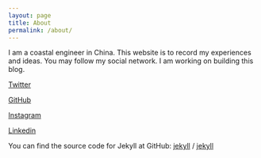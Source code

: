 ```yaml
---
layout: page
title: About
permalink: /about/
---
```


I am a coastal engineer in China. This website is to record my experiences and ideas. You may follow my social network.
I am working on building this blog. <br>


[Twitter](https://twitter.com/famiuer)

[GitHub](https://github.com/famieur)

[Instagram](https://www.instagram.com/famiuer/)

[Linkedin](https://www.linkedin.com/in/gsamuelchen/)




You can find the source code for Jekyll at GitHub:
[jekyll][jekyll-organization] /
[jekyll](https://github.com/jekyll/jekyll)


[jekyll-organization]: https://github.com/jekyll
